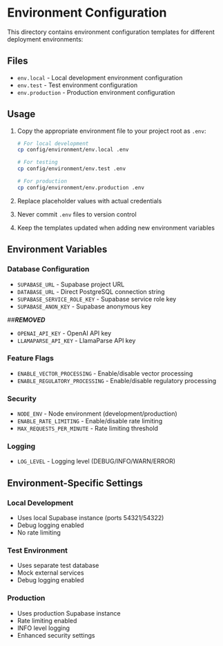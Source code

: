# Environment Configuration

This directory contains environment configuration templates for different deployment environments:

## Files

- `env.local` - Local development environment configuration
- `env.test` - Test environment configuration
- `env.production` - Production environment configuration

## Usage

1. Copy the appropriate environment file to your project root as `.env`:
   ```bash
   # For local development
   cp config/environment/env.local .env

   # For testing
   cp config/environment/env.test .env

   # For production
   cp config/environment/env.production .env
   ```

2. Replace placeholder values with actual credentials
3. Never commit `.env` files to version control
4. Keep the templates updated when adding new environment variables

## Environment Variables

### Database Configuration
- `SUPABASE_URL` - Supabase project URL
- `DATABASE_URL` - Direct PostgreSQL connection string
- `SUPABASE_SERVICE_ROLE_KEY` - Supabase service role key
- `SUPABASE_ANON_KEY` - Supabase anonymous key

##***REMOVED***
- `OPENAI_API_KEY` - OpenAI API key
- `LLAMAPARSE_API_KEY` - LlamaParse API key

### Feature Flags
- `ENABLE_VECTOR_PROCESSING` - Enable/disable vector processing
- `ENABLE_REGULATORY_PROCESSING` - Enable/disable regulatory processing

### Security
- `NODE_ENV` - Node environment (development/production)
- `ENABLE_RATE_LIMITING` - Enable/disable rate limiting
- `MAX_REQUESTS_PER_MINUTE` - Rate limiting threshold

### Logging
- `LOG_LEVEL` - Logging level (DEBUG/INFO/WARN/ERROR)

## Environment-Specific Settings

### Local Development
- Uses local Supabase instance (ports 54321/54322)
- Debug logging enabled
- No rate limiting

### Test Environment
- Uses separate test database
- Mock external services
- Debug logging enabled

### Production
- Uses production Supabase instance
- Rate limiting enabled
- INFO level logging
- Enhanced security settings 